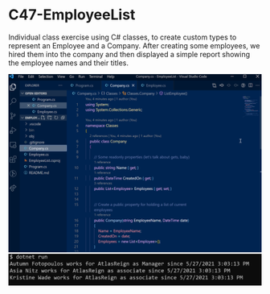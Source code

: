 # C47-EmployeeList

Individual class exercise using C# classes, to create custom types to represent an Employee and a Company. After creating some employees, we hired them into the company and then displayed a simple report showing the employee names and their titles.


![](EmployeeList.png)
![](csharp_EmployeeList.png)
